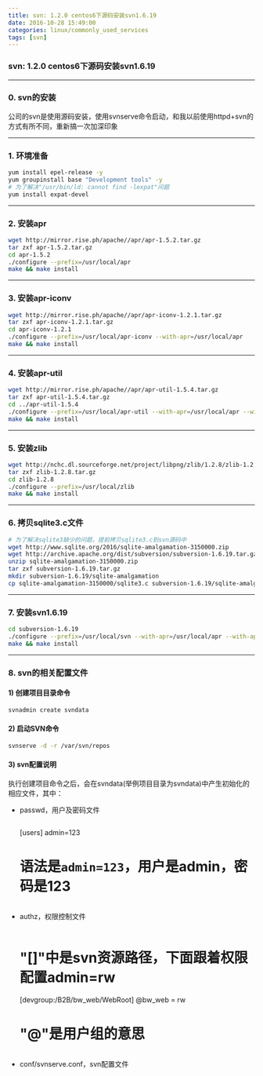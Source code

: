 ```yaml
---
title: svn: 1.2.0 centos6下源码安装svn1.6.19
date: 2016-10-28 15:49:00
categories: linux/commonly_used_services
tags: [svn]
---
```

### svn: 1.2.0 centos6下源码安装svn1.6.19

---

### 0. svn的安装
公司的svn是使用源码安装，使用svnserve命令启动，和我以前使用httpd+svn的方式有所不同，重新搞一次加深印象

---

### 1. 环境准备
``` bash
yum install epel-release -y
yum groupinstall base "Development tools" -y
# 为了解决"/usr/bin/ld: cannot find -lexpat"问题
yum install expat-devel
```

---

### 2. 安装apr
``` bash
wget http://mirror.rise.ph/apache//apr/apr-1.5.2.tar.gz
tar zxf apr-1.5.2.tar.gz
cd apr-1.5.2
./configure --prefix=/usr/local/apr
make && make install
```

---

### 3. 安装apr-iconv
``` bash
wget http://mirror.rise.ph/apache//apr/apr-iconv-1.2.1.tar.gz
tar zxf apr-iconv-1.2.1.tar.gz
cd apr-iconv-1.2.1
./configure --prefix=/usr/local/apr-iconv --with-apr=/usr/local/apr
make && make install
```

---

### 4. 安装apr-util
``` bash
wget http://mirror.rise.ph/apache//apr/apr-util-1.5.4.tar.gz
tar zxf apr-util-1.5.4.tar.gz
cd ../apr-util-1.5.4
./configure --prefix=/usr/local/apr-util --with-apr=/usr/local/apr --with-apr-iconv=/usr/local/apr-iconv/bin/apriconv
make && make install
```

---

### 5. 安装zlib
``` bash
wget http://nchc.dl.sourceforge.net/project/libpng/zlib/1.2.8/zlib-1.2.8.tar.gz
tar zxf zlib-1.2.8.tar.gz
cd zlib-1.2.8
./configure --prefix=/usr/local/zlib
make && make install
```

---

### 6. 拷贝sqlite3.c文件
``` bash
# 为了解决sqlite3缺少的问题，提前拷贝sqlite3.c到svn源码中
wget http://www.sqlite.org/2016/sqlite-amalgamation-3150000.zip
wget http://archive.apache.org/dist/subversion/subversion-1.6.19.tar.gz
unzip sqlite-amalgamation-3150000.zip
tar zxf subversion-1.6.19.tar.gz
mkdir subversion-1.6.19/sqlite-amalgamation
cp sqlite-amalgamation-3150000/sqlite3.c subversion-1.6.19/sqlite-amalgamation
```

---

### 7. 安装svn1.6.19
``` bash
cd subversion-1.6.19
./configure --prefix=/usr/local/svn --with-apr=/usr/local/apr --with-apr-util=/usr/local/apr-util --with-zlib=/usr/local/zlib
make && make install
```

---

### 8. svn的相关配置文件
#### 1) 创建项目目录命令
``` bash
svnadmin create svndata
```

#### 2) 启动SVN命令
``` bash
svnserve -d -r /var/svn/repos
```

#### 3) svn配置说明
执行创建项目命令之后，会在svndata(举例项目目录为svndata)中产生初始化的相应文件，其中：
- passwd，用户及密码文件
  > ```
  [users]
  admin=123
  # 语法是<code>admin=123</code>，用户是admin，密码是123
  ```
- authz，权限控制文件
  > ```
  # "[]"中是svn资源路径，下面跟着权限配置admin=rw
  [devgroup:/B2B/bw_web/WebRoot]
  @bw_web = rw
  # "@"是用户组的意思
  ```
- conf/svnserve.conf，svn配置文件
